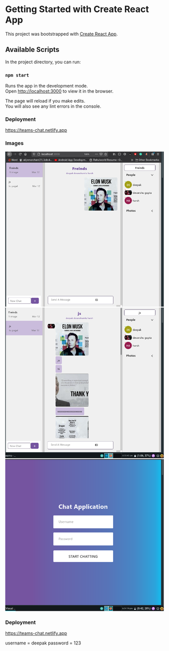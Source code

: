 # Getting Started with Create React App

This project was bootstrapped with [Create React App](https://github.com/facebook/create-react-app).

## Available Scripts

In the project directory, you can run:

### `npm start`

Runs the app in the development mode.\
Open [http://localhost:3000](http://localhost:3000) to view it in the browser.

The page will reload if you make edits.\
You will also see any lint errors in the console.

### Deployment

https://teams-chat.netlify.app

### Images
<img src = "chat 1.png">
<img src = "chat 2 .png">
<img src = "Login.png">

### Deployment

https://teams-chat.netlify.app

username = deepak
password = 123
